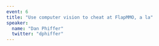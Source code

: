 ```yaml
---
event: 6
title: "Use computer vision to cheat at FlapMMO, a la"
speaker:
  name: "Dan Phiffer"
  twitter: "dphiffer"
---
```

